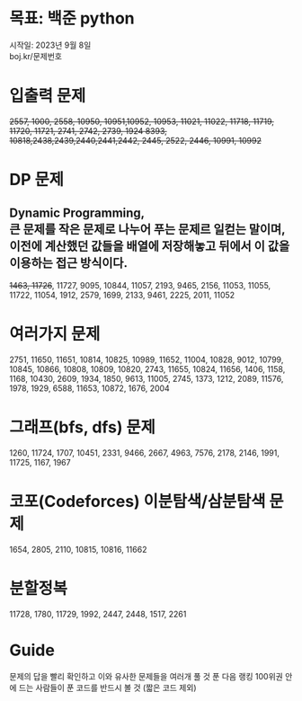 
# 목표: 백준 python
 시작일: 2023년 9월 8일  
 boj.kr/문제번호

# 입출력 문제
~~2557, 1000, 2558, 10950, 10951,10952, 10953, 11021, 11022, 11718, 11719, 11720, 11721, 2741, 2742, 2739, 1924
8393, 10818,2438,2439,2440,2441,2442, 2445, 2522, 2446, 10991, 10992~~
 
# DP 문제 
## Dynamic Programming, <br> 큰 문제를 작은 문제로 나누어 푸는 문제르 일컫는 말이며, <br> 이전에 계산했던 값들을 배열에 저장해놓고 뒤에서 이 값을 이용하는 접근 방식이다.
~~1463, 11726~~, 11727, 9095, 10844, 11057, 2193, 9465, 2156, 11053, 11055, 11722, 11054, 1912, 2579, 1699, 2133, 9461, 2225, 2011, 11052

# 여러가지 문제
2751, 11650, 11651, 10814, 10825, 10989, 11652, 11004, 10828, 9012, 10799, 10845, 10866, 10808, 10809, 10820, 2743, 11655, 10824, 11656, 1406, 1158, 1168, 10430, 2609, 1934, 1850, 9613, 11005, 2745, 1373, 1212, 2089, 11576, 1978, 1929, 6588, 11653, 10872, 1676, 2004

# 그래프(bfs, dfs) 문제
1260, 11724, 1707, 10451, 2331, 9466, 2667, 4963, 7576, 2178, 2146, 1991, 11725, 1167, 1967

# 코포(Codeforces) 이분탐색/삼분탐색 문제
1654, 2805, 2110, 10815, 10816, 11662

# 분할정복
11728, 1780, 11729, 1992, 2447, 2448, 1517, 2261

# Guide
문제의 답을 빨리 확인하고 이와 유사한 문제들을 여러개 풀 것
푼 다음 랭킹 100위권 안에 드는 사람들이 푼 코드를 반드시 볼 것 (짧은 코드 제외)
